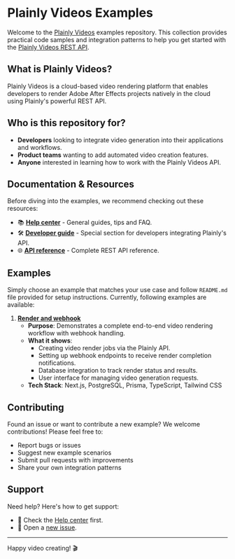 # Plainly Videos Examples

Welcome to the [Plainly Videos](https://www.plainlyvideos.com) examples repository. This collection provides practical code samples and integration patterns to help you get started with the [Plainly Videos REST API](https://app.plainlyvideos.com/api-reference.html).

## What is Plainly Videos?

Plainly Videos is a cloud-based video rendering platform that enables developers to render Adobe After Effects projects natively in the cloud using Plainly's powerful REST API.

## Who is this repository for?

- **Developers** looking to integrate video generation into their applications and workflows.
- **Product teams** wanting to add automated video creation features.
- **Anyone** interested in learning how to work with the Plainly Videos API.

## Documentation & Resources

Before diving into the examples, we recommend checking out these resources:

- 📚 **[Help center](https://help.plainlyvideos.com/)** - General guides, tips and FAQ.
- 🛠️ **[Developer guide](https://help.plainlyvideos.com/docs/developer-guide)** - Special section for developers integrating Plainly's API.
- 🌐 **[API reference](https://app.plainlyvideos.com/api-reference.html)** - Complete REST API reference.

## Examples

Simply choose an example that matches your use case and follow `README.md` file provided for setup instructions. Currently, following examples are available:

1. **[Render and webhook](plainly-render-and-webhook/)**
   * **Purpose**: Demonstrates a complete end-to-end video rendering workflow with webhook handling.
   * **What it shows**:
      - Creating video render jobs via the Plainly API.
      - Setting up webhook endpoints to receive render completion notifications.
      - Database integration to track render status and results.
      - User interface for managing video generation requests.
   * **Tech Stack**: Next.js, PostgreSQL, Prisma, TypeScript, Tailwind CSS

## Contributing

Found an issue or want to contribute a new example? We welcome contributions! Please feel free to:
- Report bugs or issues
- Suggest new example scenarios
- Submit pull requests with improvements
- Share your own integration patterns

## Support

Need help? Here's how to get support:
- 📖 Check the [Help center](https://help.plainlyvideos.com/) first.
- 📧 Open a [new issue](https://github.com/plainly-videos/examples/issues/new).

---

Happy video creating! 🎬
